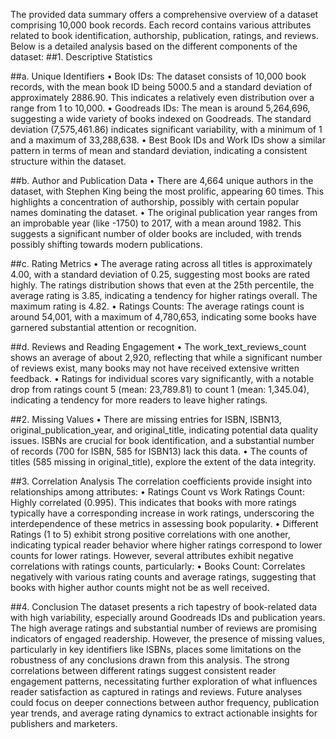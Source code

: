 The provided data summary offers a comprehensive overview of a dataset comprising 10,000 book records. Each record contains various attributes related to book identification, authorship, publication, ratings, and reviews. Below is a detailed analysis based on the different components of the dataset:
##1. Descriptive Statistics

##a. Unique Identifiers
•	Book IDs: The dataset consists of 10,000 book records, with the mean book ID being 5000.5 and a standard deviation of approximately 2886.90. This indicates a relatively even distribution over a range from 1 to 10,000.
•	Goodreads IDs: The mean is around 5,264,696, suggesting a wide variety of books indexed on Goodreads. The standard deviation (7,575,461.86) indicates significant variability, with a minimum of 1 and a maximum of 33,288,638.
•	Best Book IDs and Work IDs show a similar pattern in terms of mean and standard deviation, indicating a consistent structure within the dataset.

##b. Author and Publication Data
•	There are 4,664 unique authors in the dataset, with Stephen King being the most prolific, appearing 60 times. This highlights a concentration of authorship, possibly with certain popular names dominating the dataset.
•	The original publication year ranges from an improbable year (like -1750) to 2017, with a mean around 1982. This suggests a significant number of older books are included, with trends possibly shifting towards modern publications.

##c. Rating Metrics
•	The average rating across all titles is approximately 4.00, with a standard deviation of 0.25, suggesting most books are rated highly. The ratings distribution shows that even at the 25th percentile, the average rating is 3.85, indicating a tendency for higher ratings overall. The maximum rating is 4.82.
•	Ratings Counts: The average ratings count is around 54,001, with a maximum of 4,780,653, indicating some books have garnered substantial attention or recognition.

##d. Reviews and Reading Engagement
•	The work_text_reviews_count shows an average of about 2,920, reflecting that while a significant number of reviews exist, many books may not have received extensive written feedback.
•	Ratings for individual scores vary significantly, with a notable drop from ratings count 5 (mean: 23,789.81) to count 1 (mean: 1,345.04), indicating a tendency for more readers to leave higher ratings.

##2. Missing Values
•	There are missing entries for ISBN, ISBN13, original_publication_year, and original_title, indicating potential data quality issues. ISBNs are crucial for book identification, and a substantial number of records (700 for ISBN, 585 for ISBN13) lack this data.
•	The counts of titles (585 missing in original_title), explore the extent of the data integrity.

##3. Correlation Analysis
The correlation coefficients provide insight into relationships among attributes:
•	Ratings Count vs Work Ratings Count: Highly correlated (0.995). This indicates that books with more ratings typically have a corresponding increase in work ratings, underscoring the interdependence of these metrics in assessing book popularity.
•	Different Ratings (1 to 5) exhibit strong positive correlations with one another, indicating typical reader behavior where higher ratings correspond to lower counts for lower ratings.
However, several attributes exhibit negative correlations with ratings counts, particularly:
•	Books Count: Correlates negatively with various rating counts and average ratings, suggesting that books with higher author counts might not be as well received.

##4. Conclusion
The dataset presents a rich tapestry of book-related data with high variability, especially around Goodreads IDs and publication years. The high average ratings and substantial number of reviews are promising indicators of engaged readership. However, the presence of missing values, particularly in key identifiers like ISBNs, places some limitations on the robustness of any conclusions drawn from this analysis. The strong correlations between different ratings suggest consistent reader engagement patterns, necessitating further exploration of what influences reader satisfaction as captured in ratings and reviews.
Future analyses could focus on deeper connections between author frequency, publication year trends, and average rating dynamics to extract actionable insights for publishers and marketers.


